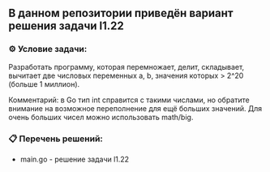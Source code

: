 ## В данном репозитории приведён вариант решения задачи l1.22  

### ⚙️ Условие задачи:  

Разработать программу, которая перемножает, делит, складывает, вычитает две числовых переменных a, b, значения которых > 2^20 (больше 1 миллион).

Комментарий: в Go тип int справится с такими числами, но обратите внимание на возможное переполнение для ещё больших значений.
Для очень больших чисел можно использовать math/big.

### 📋 Перечень решений:

- main.go - решение задачи l1.22  
